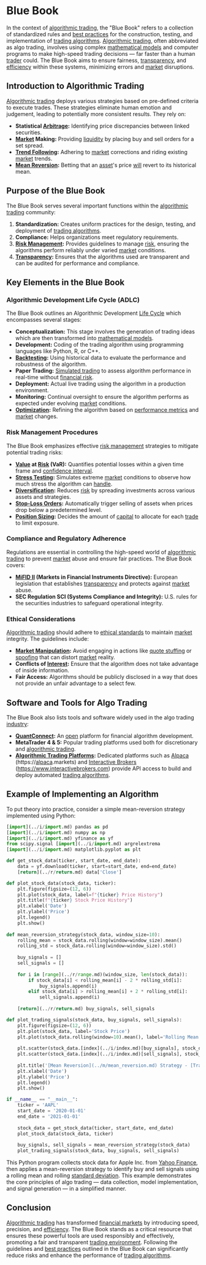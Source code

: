 # Blue Book

In the context of [algorithmic trading](../a/accountability.md), the "Blue Book" refers to a collection of standardized rules and [best practices](../b/best_practices.md) for the construction, testing, and implementation of [trading algorithms](../t/trading_algorithms.md). [Algorithmic trading](../a/accountability.md), often abbreviated as algo trading, involves using complex [mathematical models](../m/mathematical_models_in_trading.md) and computer programs to make high-speed trading decisions — far faster than a human [trader](../t/trader.md) could. The Blue Book aims to ensure fairness, [transparency](../t/transparency.md), and [efficiency](../e/efficiency.md) within these systems, minimizing errors and [market](../m/market.md) disruptions.

## Introduction to Algorithmic Trading

[Algorithmic trading](../a/accountability.md) deploys various strategies based on pre-defined criteria to execute trades. These strategies eliminate human emotion and judgement, leading to potentially more consistent results. They rely on:

- **Statistical [Arbitrage](../a/arbitrage.md):** Identifying price discrepancies between linked securities.
- **[Market](../m/market.md) Making:** Providing [liquidity](../l/liquidity.md) by placing buy and sell orders for a set spread.
- **[Trend Following](../t/trend_following.md):** Adhering to [market](../m/market.md) corrections and riding existing [market](../m/market.md) trends.
- **[Mean Reversion](../m/mean_reversion.md):** Betting that an [asset](../a/asset.md)'s price [will](../w/will.md) revert to its historical mean.

## Purpose of the Blue Book

The Blue Book serves several important functions within the [algorithmic trading](../a/accountability.md) community:

1. **Standardization:** Creates uniform practices for the design, testing, and deployment of [trading algorithms](../t/trading_algorithms.md).
2. **Compliance:** Helps organizations meet regulatory requirements.
3. **[Risk Management](../r/risk_management.md):** Provides guidelines to manage [risk](../r/risk.md), ensuring the algorithms perform reliably under varied [market](../m/market.md) conditions.
4. **[Transparency](../t/transparency.md):** Ensures that the algorithms used are transparent and can be audited for performance and compliance.

## Key Elements in the Blue Book

### Algorithmic Development Life Cycle (ADLC)

The Blue Book outlines an Algorithmic Development [Life Cycle](../l/life_cycle.md) which encompasses several stages:

- **Conceptualization:** This stage involves the generation of trading ideas which are then transformed into [mathematical models](../m/mathematical_models_in_trading.md).
- **Development:** Coding of the trading algorithm using programming languages like Python, R, or C++.
- **[Backtesting](../b/backtesting.md):** Using historical data to evaluate the performance and robustness of the algorithm.
- **Paper Trading:** [Simulated trading](../s/simulated_trading.md) to assess algorithm performance in real-time without [financial risk](../f/financial_risk.md).
- **Deployment:** Actual live trading using the algorithm in a production environment.
- **Monitoring:** Continual oversight to ensure the algorithm performs as expected under evolving [market](../m/market.md) conditions.
- **[Optimization](../o/optimization.md):** Refining the algorithm based on [performance metrics](../p/performance_metrics.md) and [market](../m/market.md) changes.

### Risk Management Procedures

The Blue Book emphasizes effective [risk management](../r/risk_management.md) strategies to mitigate potential trading risks:

- **[Value](../v/value.md) at [Risk](../r/risk.md) (VaR):** Quantifies potential losses within a given time frame and [confidence interval](../c/confidence_interval.md).
- **[Stress Testing](../s/stress_testing.md):** Simulates extreme [market](../m/market.md) conditions to observe how much stress the algorithm can [handle](../h/handle.md).
- **[Diversification](../d/diversification.md):** Reduces [risk](../r/risk.md) by spreading investments across various assets and strategies.
- **[Stop-Loss Orders](../s/stop-loss_orders.md):** Automatically trigger selling of assets when prices drop below a predetermined level.
- **[Position Sizing](../p/position_sizing.md):** Decides the amount of [capital](../c/capital.md) to allocate for each [trade](../t/trade.md) to limit exposure.

### Compliance and Regulatory Adherence

Regulations are essential in controlling the high-speed world of [algorithmic trading](../a/accountability.md) to prevent [market](../m/market.md) abuse and ensure fair practices. The Blue Book covers:

- **[MiFID II](../m/mifid_ii.md) (Markets in Financial Instruments Directive):** European legislation that establishes [transparency](../t/transparency.md) and protects against [market](../m/market.md) abuse.
- **SEC Regulation SCI (Systems Compliance and Integrity):** U.S. rules for the securities industries to safeguard operational integrity.

### Ethical Considerations

[Algorithmic trading](../a/accountability.md) should adhere to [ethical standards](../e/ethical_standards_in_trading.md) to maintain [market](../m/market.md) integrity. The guidelines include:

- **[Market Manipulation](../m/market_manipulation.md):** Avoid engaging in actions like [quote stuffing](../q/quote_stuffing.md) or [spoofing](../s/spoofing.md) that can distort [market](../m/market.md) reality.
- **Conflicts of [Interest](../i/interest.md):** Ensure that the algorithm does not take advantage of inside information.
- **Fair Access:** Algorithms should be publicly disclosed in a way that does not provide an unfair advantage to a select few.

## Software and Tools for Algo Trading

The Blue Book also lists tools and software widely used in the algo trading [industry](../i/industry.md):

- **[QuantConnect](../q/quantconnect.md):** An [open](../o/open.md) platform for financial algorithm development.
- **MetaTrader 4 & 5:** Popular trading platforms used both for discretionary and [algorithmic trading](../a/accountability.md).
- **[Algorithmic Trading Platforms](../a/algorithmic_trading_platforms.md):** Dedicated platforms such as [Alpaca](../a/alpaca.md) (https://[alpaca](../a/alpaca.md).markets) and [Interactive Brokers](../i/interactive_brokers.md) (https://www.interactivebrokers.com) provide API access to build and deploy automated [trading algorithms](../t/trading_algorithms.md).

## Example of Implementing an Algorithm

To put theory into practice, consider a simple mean-reversion strategy implemented using Python:

```python
[import](../i/import.md) pandas as pd
[import](../i/import.md) numpy as np
[import](../i/import.md) yfinance as yf
from scipy.signal [import](../i/import.md) argrelextrema
[import](../i/import.md) matplotlib.pyplot as plt

def get_stock_data(ticker, start_date, end_date):
    data = yf.download(ticker, start=start_date, end=end_date)
    [return](../r/return.md) data['Close']

def plot_stock_data(stock_data, ticker):
    plt.figure(figsize=(12, 6))
    plt.plot(stock_data, label=f"{ticker} Price History")
    plt.title(f"{ticker} Stock Price History")
    plt.xlabel('Date')
    plt.ylabel('Price')
    plt.legend()
    plt.show()
    
def mean_reversion_strategy(stock_data, window_size=10):
    rolling_mean = stock_data.rolling(window=window_size).mean()
    rolling_std = stock_data.rolling(window=window_size).std()
    
    buy_signals = []
    sell_signals = []
    
    for i in [range](../r/range.md)(window_size, len(stock_data)):
        if stock_data[i] < rolling_mean[i] - 2 * rolling_std[i]:
            buy_signals.append(i)
        elif stock_data[i] > rolling_mean[i] + 2 * rolling_std[i]:
            sell_signals.append(i)
    
    [return](../r/return.md) buy_signals, sell_signals

def plot_trading_signals(stock_data, buy_signals, sell_signals):
    plt.figure(figsize=(12, 6))
    plt.plot(stock_data, label='Stock Price')
    plt.plot(stock_data.rolling(window=10).mean(), label='Rolling Mean', linestyle='--')
    
    plt.scatter(stock_data.[index](../i/index.md)[buy_signals], stock_data[buy_signals], marker='^', color='g', label='Buy Signal', [alpha](../a/alpha.md)=1)
    plt.scatter(stock_data.[index](../i/index.md)[sell_signals], stock_data[sell_signals], marker='v', color='r', label='Sell Signal', [alpha](../a/alpha.md)=1)
    
    plt.title('[Mean Reversion](../m/mean_reversion.md) Strategy - [Trading Signals](../t/trading_signals.md)')
    plt.xlabel('Date')
    plt.ylabel('Price')
    plt.legend()
    plt.show()

if __name__ == "__main__":
    ticker = 'AAPL'
    start_date = '2020-01-01'
    end_date = '2021-01-01'
    
    stock_data = get_stock_data(ticker, start_date, end_date)
    plot_stock_data(stock_data, ticker)
    
    buy_signals, sell_signals = mean_reversion_strategy(stock_data)
    plot_trading_signals(stock_data, buy_signals, sell_signals)
```

This Python program collects stock data for Apple Inc. from [Yahoo Finance](../y/yahoo_finance.md), then applies a mean-reversion strategy to identify buy and sell signals using a rolling mean and rolling [standard deviation](../s/standard_deviation.md). This example demonstrates the core principles of algo trading — data collection, model implementation, and signal generation — in a simplified manner.

## Conclusion

[Algorithmic trading](../a/accountability.md) has transformed [financial markets](../f/financial_market.md) by introducing speed, precision, and [efficiency](../e/efficiency.md). The Blue Book stands as a critical resource that ensures these powerful tools are used responsibly and effectively, promoting a fair and transparent [trading environment](../t/trading_environment.md). Following the guidelines and [best practices](../b/best_practices.md) outlined in the Blue Book can significantly reduce risks and enhance the performance of [trading algorithms](../t/trading_algorithms.md).